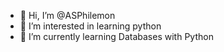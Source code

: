 - 👋 Hi, I’m @ASPhilemon
- 👀 I’m interested in learning python 
- 🌱 I’m currently learning Databases with Python 


<!---
ASPhilemon/ASPhilemon is a ✨ special ✨ repository because its `README.md` (this file) appears on your GitHub profile.
You can click the Preview link to take a look at your changes.
--->
